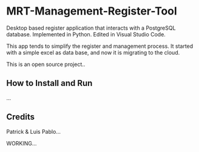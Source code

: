 # MRT-Management-Register-Tool

Desktop based register application that interacts with a PostgreSQL database. Implemented in Python. Edited in Visual Studio Code.

This app tends to simplify the register and management process. It started with a simple excel as data base, and now it is migrating to the cloud.

This is an open source project..

## How to Install and Run
...

## Credits
Patrick & Luis Pablo...

WORKING...
